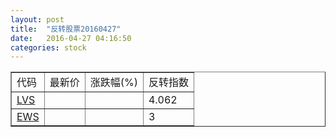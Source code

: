 ```yaml
---
layout: post
title:  "反转股票20160427"
date:   2016-04-27 04:16:50
categories: stock
---
```


<script type="text/javascript">
var stockList = []
stockList.push('gb_lvs');
stockList.push('gb_ews');
</script>

<table border="1">
 <tr>
 <td>代码</td>
  <td>最新价</td>
  <td>涨跌幅(%)</td>
 <td>反转指数</td>
</tr>
  <tr id="lvs"><td><a href="http://stock.finance.sina.com.cn/usstock/quotes/LVS.html" target="_blank">LVS</a></td><td></td><td></td><td>4.062</td></tr>
  <tr id="ews"><td><a href="http://stock.finance.sina.com.cn/usstock/quotes/EWS.html" target="_blank">EWS</a></td><td></td><td></td><td>3</td></tr>
</table>
